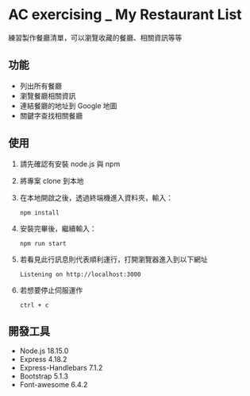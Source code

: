 # AC exercising _ My Restaurant List

練習製作餐廳清單，可以瀏覽收藏的餐廳、相關資訊等等

## 功能

- 列出所有餐廳
- 瀏覽餐廳相關資訊
- 連結餐廳的地址到 Google 地圖
- 關鍵字查找相關餐廳

## 使用

1. 請先確認有安裝 node.js 與 npm
2. 將專案 clone 到本地
3. 在本地開啟之後，透過終端機進入資料夾，輸入：

   ```
   npm install
   ```

4. 安裝完畢後，繼續輸入：

   ```
   npm run start
   ```

5. 若看見此行訊息則代表順利運行，打開瀏覽器進入到以下網址

   ```
   Listening on http://localhost:3000
   ```

6. 若想要停止伺服運作

   ```
   ctrl + c
   ```

## 開發工具

- Node.js 18.15.0
- Express 4.18.2
- Express-Handlebars 7.1.2
- Bootstrap 5.1.3
- Font-awesome 6.4.2
